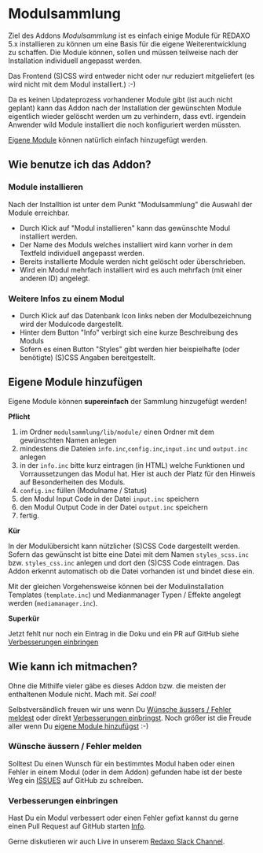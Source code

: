 # Modulsammlung

Ziel des Addons *Modulsammlung* ist es einfach einige Module für REDAXO 5.x installieren zu können um eine Basis für die eigene Weiterentwicklung zu schaffen. Die Module können, sollen und müssen teilweise nach der Installation individuell angepasst werden.

Das Frontend (S)CSS wird entweder nicht oder nur reduziert mitgeliefert (es wird nicht mit dem Modul installiert.) :-)

Da es keinen Updateprozess vorhandener Module gibt (ist auch nicht geplant) kann das Addon nach der Installation der gewünschten Module eigentlich wieder gelöscht werden um zu verhindern, dass evtl. irgendein Anwender wild Module installiert die noch konfiguriert werden müssten.

[Eigene Module](#eigenemodule) können natürlich einfach hinzugefügt werden.


## Wie benutze ich das Addon?

### Module installieren

Nach der Installtion ist unter dem Punkt "Modulsammlung" die Auswahl der Module erreichbar.

* Durch Klick auf "Modul installieren" kann das gewünschte Modul installiert werden.
* Der Name des Moduls welches installiert wird kann vorher in dem Textfeld individuell angepasst werden.
* Bereits installierte Module werden nicht gelöscht oder überschrieben.
* Wird ein Modul mehrfach installiert wird es auch mehrfach (mit einer anderen ID) angelegt.

### Weitere Infos zu einem Modul

- Durch Klick auf das Datenbank Icon links neben der Modulbezeichnung wird der Modulcode dargestellt.
- Hinter dem Button "Info" verbirgt sich eine kurze Beschreibung des Moduls
- Sofern es einen Button "Styles" gibt werden hier beispielhafte (oder benötigte) (S)CSS Angaben bereitgestellt.


<a name="eigenemodule"></a>
## Eigene Module hinzufügen

Eigene Module können **supereinfach** der Sammlung hinzugefügt werden!

**Pflicht**

1. im Ordner `modulsammlung/lib/module/` einen Ordner mit dem gewünschten Namen anlegen
2. mindestens die Dateien `info.inc`,`config.inc`,`input.inc` und `output.inc` anlegen
3. in der `info.inc` bitte kurz eintragen (in HTML) welche Funktionen und Vorraussetzungen das Modul hat. Hier ist auch der Platz für den Hinweis auf Besonderheiten des Moduls.
4. `config.inc` füllen (Modulname / Status)
5. den Modul Input Code in der Datei `input.inc` speichern
6. den Modul Output Code in der Datei `output.inc` speichern
7. fertig.

**Kür**

In der Modulübersicht kann nützlicher (S)CSS Code dargestellt werden. Sofern das gewünscht ist bitte eine Datei mit dem Namen `styles_scss.inc` bzw. `styles_css.inc` anlegen und dort den (S)CSS Code eintragen. Das Addon erkennt automatisch ob die Datei vorhanden ist und bindet diese ein.

Mit der gleichen Vorgehensweise können bei der Modulinstallation Templates (`template.inc`) und Medianmanager Typen / Effekte angelegt werden (`mediamanager.inc`).

**Superkür**

Jetzt fehlt nur noch ein Eintrag in die Doku und ein PR auf GitHub siehe [Verbesserungen einbringen](#verbesserungen)


## Wie kann ich mitmachen?

Ohne die Mithilfe vieler gäbe es dieses Addon bzw. die meisten der enthaltenen Module nicht.
Mach mit. *Sei cool!*

Selbstversändlich freuen wir uns wenn Du [Wünsche äussers / Fehler meldest](#wuensche_fehler) oder direkt [Verbesserungen einbringst](#verbesserungen). Noch größer ist die Freude aller wenn Du [eigene Module hinzufügst](#eigenemodule) :-)

<a name="wuensche_fehler"></a>
### Wünsche äussern / Fehler melden

Solltest Du einen Wunsch für ein bestimmtes Modul haben oder einen Fehler in einem Modul (oder in dem Addon) gefunden habe ist der beste Weg ein [ISSUES](https://github.com/FriendsOfREDAXO/REX5-Modulsammlung/issues) auf GitHub zu schreiben.

<a name="verbesserungen"></a>
### Verbesserungen einbringen

Hast Du ein Modul verbessert oder einen Fehler gefixt kannst du gerne einen Pull Request auf GitHub starten [Info](https://github.com/FriendsOfREDAXO/Info).

Gerne diskutieren wir auch Live in unserem [Redaxo Slack Channel](http://www.redaxo.org/slack/).
